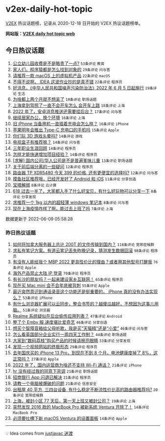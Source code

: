 # v2ex-daily-hot-topic

[V2EX](https://www.v2ex.com/) 热议话题榜，记录从 2020-12-18 日开始的 V2EX 热议话题榜单。

**网站版：[V2EX daily hot topic web](https://boojack.github.io/v2ex-daily-hot-topic-web/)**

## 今日热议话题

<!-- TODAY BEGIN -->

1. [公立幼儿园收费是不是略贵了一点?](https://www.v2ex.com/t/858347) `53条评论` `教育`
1. [家人们，程序猿都是怎么找到对象的](https://www.v2ex.com/t/858333) `29条评论` `问与答`
1. [请推荐一款 macOS 上的虚拟机产品](https://www.v2ex.com/t/858341) `22条评论` `macOS`
1. [不得不说啊， IDEA 这波作业抄的是真不错](https://www.v2ex.com/t/858337) `22条评论` `程序员`
1. [好消息，《中华人民共和国噪声污染防治法》2022 年 6 月 5 日起施行](https://www.v2ex.com/t/858350) `19条评论` `生活`
1. [为啥都上两个月就不想呆了](https://www.v2ex.com/t/858310) `19条评论` `职场话题`
1. [上海拿到驾照了一直不会开车怎么 会开车上路](https://www.v2ex.com/t/858364) `18条评论` `上海`
1. [2022 年了，安卓消息推送还需要挂后台？](https://www.v2ex.com/t/858309) `17条评论` `问与答`
1. [继续居家办公，换个环境](https://www.v2ex.com/t/858339) `16条评论` `上海`
1. [旧 iPhone 当备用机一直插着充电会怎么样？](https://www.v2ex.com/t/858304) `16条评论` `iPhone`
1. [苹果明年会推出 Type-C 充电口的手机吗](https://www.v2ex.com/t/858367) `15条评论` `Apple`
1. [你们玩 3D 游戏头晕吗?](https://www.v2ex.com/t/858399) `14条评论` `游戏`
1. [电视盒子有推荐嘛？](https://www.v2ex.com/t/858328) `14条评论` `问与答`
1. [三年职业生涯回顾](https://www.v2ex.com/t/858318) `14条评论` `程序员`
1. [怎样才能快速增加项目经验？](https://www.v2ex.com/t/858308) `14条评论` `程序员`
1. [[求解] 国内公司/华人公司是不是普遍爹味儿重](https://www.v2ex.com/t/858327) `13条评论` `职场话题`
1. [关于前后端分离的一些疑问](https://www.v2ex.com/t/858395) `12条评论` `程序员`
1. [路由器 TP XDR5480 今天 399 的价格, 还有更便宜的选择吗?](https://www.v2ex.com/t/858314) `12条评论` `问与答`
1. [摸鱼社区推荐哦，已经开发好了 Android 和 iOS](https://www.v2ex.com/t/858345) `11条评论` `分享创造`
1. [宝塔解绑](https://www.v2ex.com/t/858363) `8条评论` `云计算`
1. [618 过去一半了，大家都入手了什么好宝贝，有什么好玩物可以分享一下](https://www.v2ex.com/t/858319) `8条评论` `分享发现`
1. [求推荐一个 1kg 以内的超轻薄 windows 笔记本](https://www.v2ex.com/t/858312) `8条评论` `问与答`
1. [现在上海疫情咋样了啊，能过去上班了吗](https://www.v2ex.com/t/858379) `7条评论` `上海`

数据更新于 2022-06-09 05:58:28

<!-- TODAY END -->

### 昨日热议话题

<!-- YESTERDAY BEGIN -->

1. [如何将加拿大服务器上总计 200T 的文件传输到国内？](https://www.v2ex.com/t/858171) `118条评论` `宽带症候群`
1. [求私有笔记方案。有道云笔记丢失昨晚记录，猜测发生数据回滚](https://www.v2ex.com/t/858053) `98条评论` `程序员`
1. [有没有人能给我个 MBP 2022 更具性价比的理由？或者用其他型号打醒我](https://www.v2ex.com/t/858078) `76条评论` `Apple`
1. [海外产品禁止大陆 IP 登录](https://www.v2ex.com/t/858113) `70条评论` `程序员`
1. [有长沙的朋友吗？一起来建设家乡互联网！](https://www.v2ex.com/t/858071) `65条评论` `程序员`
1. [现在买 Mac mini 会不会年底被背刺](https://www.v2ex.com/t/858089) `55条评论` `Apple`
1. [最近突然意识到通话录音这个功能还是挺重要的， iPhone 真的没有办法实现么？](https://www.v2ex.com/t/858170) `53条评论` `iPhone`
1. [有什么浏览器扩展可以云同步，整合书签的？越傻瓜越好，不想因为这事儿用脑。](https://www.v2ex.com/t/858068) `51条评论` `浏览器`
1. [Realme 系统疑似在后台偷传应用列表？](https://www.v2ex.com/t/858204) `47条评论` `Android`
1. [整了个 Emby 服,速度堪比爱奇艺](https://www.v2ex.com/t/858231) `46条评论` `分享创造`
1. [想买个智障音箱给父母听歌，我是买“天猫精”还是“小爱”](https://www.v2ex.com/t/858050) `46条评论` `问与答`
1. [怎么看英国部分企业实行一周四天工作制？](https://www.v2ex.com/t/858105) `44条评论` `职场话题`
1. [大家到“数码荔枝”购买产品的时候请擦亮眼睛](https://www.v2ex.com/t/858183) `33条评论` `分享发现`
1. [发现一个视频网站的终极形态](https://www.v2ex.com/t/858134) `29条评论` `程序员`
1. [去年国庆买的 iPhone 13 Pro，到现在不到 8 个月，电池健康度掉了 8%，这正常吗？](https://www.v2ex.com/t/858200) `27条评论` `Apple`
1. [2022 年了，国内运营商为啥还不支持 Wi-Fi 通话？](https://www.v2ex.com/t/858300) `21条评论` `iPhone`
1. [hr 没有经过我的同意下背调](https://www.v2ex.com/t/858263) `21条评论` `职场话题`
1. [招商银行 App 闪退已解决](https://www.v2ex.com/t/858194) `21条评论` `程序员`
1. [请教一个电脑被爆破的问题](https://www.v2ex.com/t/858093) `21条评论` `信息安全`
1. [出租屋 40 平方, 三四台设备, 有什么稳定不断流性价比高的路由器推荐吗?](https://www.v2ex.com/t/858174) `20条评论` `宽带症候群`
1. [上海，被封小区 77 天后，第一天上班又被封公司？](https://www.v2ex.com/t/858216) `19条评论` `上海`
1. [突然发现 2016 款的 MacBook Pro 被新系统 Ventura 开除了！](https://www.v2ex.com/t/858243) `14条评论` `MacBook Pro`
1. [必须要吐槽下新 macOS Ventura 的设置面板](https://www.v2ex.com/t/858138) `14条评论` `Apple`

<!-- YESTERDAY END -->

---

💡 Idea comes from [justjavac 迷渡](https://github.com/justjavac/)
